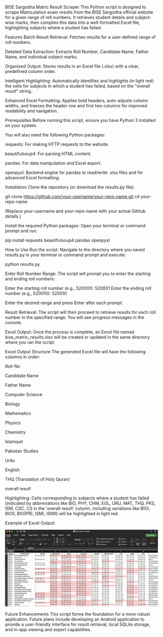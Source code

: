 BISE Sargodha Matric Result Scraper
This Python script is designed to scrape Matriculation exam results from the BISE Sargodha official website for a given range of roll numbers. It retrieves student details and subject-wise marks, then compiles this data into a well-formatted Excel file, highlighting subjects where a student has failed.

Features
Batch Result Retrieval: Fetches results for a user-defined range of roll numbers.

Detailed Data Extraction: Extracts Roll Number, Candidate Name, Father Name, and individual subject marks.

Organized Output: Stores results in an Excel file (.xlsx) with a clear, predefined column order.

Intelligent Highlighting: Automatically identifies and highlights (in light red) the cells for subjects in which a student has failed, based on the "overall result" string.

Enhanced Excel Formatting: Applies bold headers, auto-adjusts column widths, and freezes the header row and first two columns for improved readability and navigation.

Prerequisites
Before running this script, ensure you have Python 3 installed on your system.

You will also need the following Python packages:

requests: For making HTTP requests to the website.

beautifulsoup4: For parsing HTML content.

pandas: For data manipulation and Excel export.

openpyxl: Backend engine for pandas to read/write .xlsx files and for advanced Excel formatting.

Installation
Clone the repository (or download the results.py file):

git clone https://github.com/your-username/your-repo-name.git
cd your-repo-name

(Replace your-username and your-repo-name with your actual GitHub details.)

Install the required Python packages:
Open your terminal or command prompt and run:

pip install requests beautifulsoup4 pandas openpyxl

How to Use
Run the script:
Navigate to the directory where you saved results.py in your terminal or command prompt and execute:

python results.py

Enter Roll Number Range:
The script will prompt you to enter the starting and ending roll numbers:

Enter the starting roll number (e.g., 520001): 520001
Enter the ending roll number (e.g., 520010): 520010

Enter the desired range and press Enter after each prompt.

Result Retrieval:
The script will then proceed to retrieve results for each roll number in the specified range. You will see progress messages in the console.

Excel Output:
Once the process is complete, an Excel file named bise_matric_results.xlsx will be created or updated in the same directory where you ran the script.

Excel Output Structure
The generated Excel file will have the following columns in order:

Roll-No

Candidate Name

Father Name

Computer Science

Biology

Mathematics

Physics

Chemistry

Islamiyat

Pakistan Studies

Urdu

English

THQ (Translation of Holy Quran)

overall result

Highlighting: Cells corresponding to subjects where a student has failed (indicated by abbreviations like BIO, PHY, CHM, EGL, URU, MAT, THQ, PKS, ISM, CSC, CS in the 'overall result' column, including variations like BIOI, BIOII, BIO(PR), ISMI, ISMII) will be highlighted in light red.

Example of Excel Output:

![Example Excel Output](images/output_1.png)

Future Enhancements
This script forms the foundation for a more robust application. Future plans include developing an Android application to provide a user-friendly interface for result retrieval, local SQLite storage, and in-app viewing and export capabilities.

